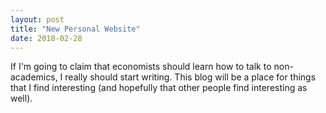 ```yaml
---
layout: post
title: "New Personal Website"
date: 2018-02-28
---
```


If I'm going to claim that economists should learn how to talk to non-academics, I really should start writing. This blog will be a place for things that I find interesting (and hopefully that other people find interesting as well).
